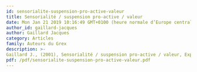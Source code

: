 ```yaml
---
id: sensorialite-suspension-pro-active-valeur
title: Sensorialité / suspension pro-active / valeur
date: Mon Jan 21 2019 10:16:49 GMT+0100 (heure normale d’Europe centrale)
author_id: gaillard-jacques
author: Gaillard Jacques
category: Articles
family: Auteurs du Grex
description: >-
Gaillard J., (2001), Sensorialité / suspension pro-active / valeur, Expliciter n° 42, p. 20-26. 
pdf: /pdf/sensorialite-suspension-pro-active-valeur.pdf
---
```

